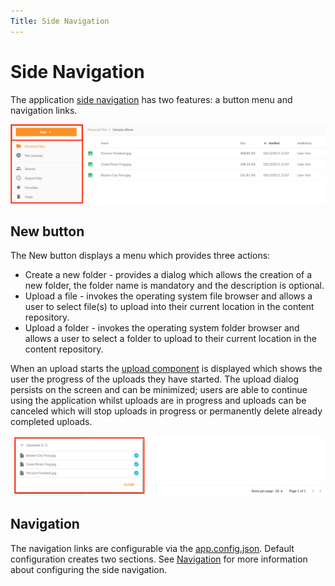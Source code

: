 ```yaml
---
Title: Side Navigation
---
```


# Side Navigation

The application [side navigation](../../src/app/components/sidenav) has two features: a button menu and navigation links.

![Side Navigation](../images/side-nav.png)

## New button

The New button displays a menu which provides three actions:

- Create a new folder - provides a dialog which allows the creation of a new folder, the folder name is mandatory and the description is optional.
- Upload a file - invokes the operating system file browser and allows a user to select file(s) to upload into their current location in the content repository.
- Upload a folder - invokes the operating system folder browser and allows a user to select a folder to upload to their current location in the content repository.

When an upload starts the [upload component](https://www.alfresco.com/abn/adf/docs/content-services/components/upload.component/)
is displayed which shows the user the progress of the uploads they have started.
The upload dialog persists on the screen and can be minimized; users are able to continue using the application whilst uploads are in progress
and uploads can be canceled which will stop uploads in progress or permanently delete already completed uploads.

![Uploader](../images/uploader.png)

## Navigation

The navigation links are configurable via the [app.config.json](../../src/app.config.json).
Default configuration creates two sections.
See [Navigation](/getting-started/navigation) for more information about configuring the side navigation.
